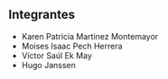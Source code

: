 ## Integrantes

- Karen Patricia Martinez Montemayor
- Moises Isaac Pech Herrera
- Víctor Saúl Ek May
- Hugo Janssen
